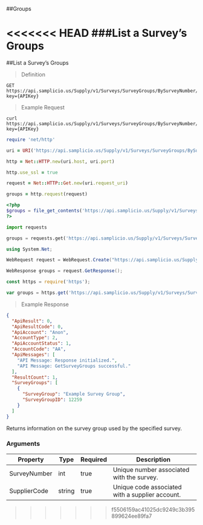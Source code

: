 ##Groups

<<<<<<< HEAD
###List a Survey’s Groups
=======
##List a Survey’s Groups

> Definition

```plaintext
GET  https://api.samplicio.us/Supply/v1/Surveys/SurveyGroups/BySurveyNumber/{SurveyNumber}/{SupplierCode}?key={APIKey}
```

> Example Request

```shell
curl https://api.samplicio.us/Supply/v1/Surveys/SurveyGroups/BySurveyNumber/{SurveyNumber}/{SupplierCode}?key={APIKey}
```

```ruby
require 'net/http'

uri = URI('https://api.samplicio.us/Supply/v1/Surveys/SurveyGroups/BySurveyNumber/{SurveyNumber}/{SupplierCode}?key={APIKey}')

http = Net::HTTP.new(uri.host, uri.port)

http.use_ssl = true

request = Net::HTTP::Get.new(uri.request_uri)

groups = http.request(request)  
```

```php
<?php
$groups = file_get_contents('https://api.samplicio.us/Supply/v1/Surveys/SurveyGroups/BySurveyNumber/{SurveyNumber}/{SupplierCode}?key={APIKey}');
?>
```

```python
import requests

groups = requests.get('https://api.samplicio.us/Supply/v1/Surveys/SurveyGroups/BySurveyNumber/{SurveyNumber}/{SupplierCode}?key={APIKey}')
```

```csharp
using System.Net;

WebRequest request = WebRequest.Create("https://api.samplicio.us/Supply/v1/Surveys/SurveyGroups/BySurveyNumber/{SurveyNumber}/{SupplierCode}?key={APIKey}");

WebResponse groups = request.GetResponse();
```

```javascript
const https = require('https');

var groups = https.get('https://api.samplicio.us/Supply/v1/Surveys/SurveyGroups/BySurveyNumber/{SurveyNumber}/{SupplierCode}?key={APIKey}');
```

> Example Response

```json
{
  "ApiResult": 0,
  "ApiResultCode": 0,
  "ApiAccount": "Anon",
  "AccountType": 2,
  "ApiAccountStatus": 1,
  "AccountCode": "AA",
  "ApiMessages": [
    "API Message: Response initialized.",
    "API Message: GetSurveyGroups successful."
  ],
  "ResultCount": 1,
  "SurveyGroups": [
    {
      "SurveyGroup": "Example Survey Group",
      "SurveyGroupID": 12259
    }
  ]
}
```
Returns information on the survey group used by the specified survey.

### Arguments

| Property                     | Type     | Required | Description                                                                     |
|------------------------------|----------|----------|---------------------------------------------------------------------------------|
|SurveyNumber                  | int      | true     | Unique number associated with the survey.                                       |
|SupplierCode                  | string   | true     | Unique code associated with a supplier account.                                 |
>>>>>>> f5506159ac41025dc9249c3b395899624ee89fa7
